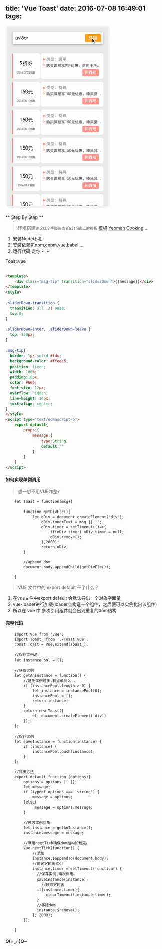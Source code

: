 title: 'Vue Toast'
date: 2016-07-08 16:49:01
tags:
---

![](https://raw.githubusercontent.com/haner199401/haner199401.github.io/develop/images/vue-toast-demo.gif)

<!--more-->

** Step By Step **

> 环境搭建`建议找个手脚架或者Github上的模板`  [模板](https://github.com/haner199401/CNode-Vue) [Yeoman](http://yeoman.io/) [Cooking](http://elemefe.github.io/cooking/) ...
1. 安装Node环境
2. 安装依赖包[npm](https://www.npmjs.com/),[cnpm](https://npm.taobao.org/),[vue](http://cn.vuejs.org/),[babel](https://babeljs.io/) ...
3. 运行代码,走你 ~_~

Toast.vue
```html

<template>
    <div class="msg-tip" transition="sliderDown">{{message}}</div>
</template>
<style>

.sliderDown-transition {
  transition: all .3s ease;
  top:0;
}

.sliderDown-enter, .sliderDown-leave {
  top:-100px;
}

.msg-tip{
  border: 1px solid #fdc;
  background-color: #ffeee6;
  position: fixed;
  width: 100%;
  padding:16px;
  color: #666;
  font-size: 12px;
  overflow: hidden;
  line-height: 16px;
  text-align: center;
}
</style>
<script type="text/ecmascript-6">
    export default{
        props:{
            message:{
                type:String,
                default:''
            }
        }
    }
</script>
```
#### 如何实现单例调用
>想一想不用VUE咋整?

```JS
    let Toast = function(msg){
    
        function getDivEle(){
            let oDiv = document.createElement('div');
                oDiv.innerText = msg || '';
                oDiv.timer = setTimeout(()=>{
                    if(oDiv.timer) oDiv.timer = null;
                    oDiv.remove();
                },2000);
                return oDiv;
        }
        
        //append dom
        document.body.appendChild(getDivEle());
      
    }
```

> VUE 文件中的 export default 干了什么？
1. 在vue文件中export default 会默认导出一个对象字面量
2. vue-loader进行加载(loader会构造一个组件，之后便可以实例化出该组件)
3. 所以在 vue 中,多次引用组件就会出现重复的dom结构

#### 完整代码

```JS
    import Vue from 'vue';
    import Toast_ from './Toast.vue';
    const Toast = Vue.extend(Toast_);
    
    //保存实例池
    let instancePool = [];
    
    //获取实例
    let getAnInstance = function() {
        //避免实例过多,有点单例么..
        if (instancePool.length > 0) {
            let instance = instancePool[0];
            instancePool = [];
            return instance;
        }
        return new Toast({
            el: document.createElement('div')
        });
    };
    
    //保存实例
    let saveInstance = function(instance) {
        if (instance) {
            instancePool.push(instance);
        }
    };
    
    //导出方法
    export default function (options){
        options = options || {};
        let message;
        if (typeof options === 'string') {
            message = options;
        }else{
             message = options.message;
        }
        
        //获取实例对象
        let instance = getAnInstance();
        instance.message = message;
        
        //调用nextTick确保dom结构加载完。
        Vue.nextTick(function() {
            //添加
            instance.$appendTo(document.body);
            //绑定定时器索引
            instance.timer = setTimeout(function() {
              //保存实例,再次调用。
              saveInstance(instance);
                //移除定时器
              if(instance.timer){
                  clearTimeout(instance.timer);
              }
              //移除dom
              instance.$remove();
            }, 2000);
        });
    
    }
```

#### O(∩_∩)O~


